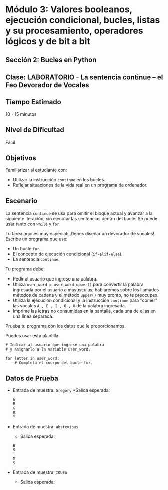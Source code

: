 # Módulo 3: Valores booleanos, ejecución condicional, bucles, listas y su procesamiento, operadores lógicos y de bit a bit
## Sección 2: Bucles en Python
## Clase: LABORATORIO - La sentencia continue – el Feo Devorador de Vocales

## Tiempo Estimado

10 - 15 minutos

## Nivel de Dificultad

Fácil

## Objetivos

Familiarizar al estudiante con:

* Utilizar la instrucción `continue` en los bucles.
* Reflejar situaciones de la vida real en un programa de ordenador.

## Escenario

La sentencia `continue` se usa para omitir el bloque actual y avanzar a la siguiente iteración, sin ejecutar las sentencias dentro del bucle. Se puede usar tanto con `while` y `for`.

Tu tarea aquí es muy especial: ¡Debes diseñar un devorador de vocales! Escribe un programa que use:

* Un bucle `for`.
* El concepto de ejecución condicional (`if-elif-else`).
* La sentencia `continue`.

Tu programa debe:

* Pedir al usuario que ingrese una palabra.
* Utiliza `user_word = user_word.upper()` para convertir la palabra ingresada por el usuario a mayúsculas; hablaremos sobre los llamados métodos de cadena y el método `upper()` muy pronto, no te preocupes.
* Utiliza la ejecución condicional y la instrucción `continue` para "comer" las vocales `A , E , I , O , U` de la palabra ingresada.
* Imprime las letras no consumidas en la pantalla, cada una de ellas en una línea separada.

Prueba tu programa con los datos que le proporcionamos.

Puedes usar esta plantilla:

```
# Indicar al usuario que ingrese una palabra
# y asignarlo a la variable user_word.

for letter in user_word:
    # Completa el cuerpo del bucle for.
```

## Datos de Prueba

* Entrada de muestra: `Gregory`
    *Salida esperada:

    ```
    G
    R
    G
    R
    Y
    ```

* Entrada de muestra: `abstemious`
    * Salida esperada:
    
    ```
    B
    S
    T
    M
    S
    ```

* Entrada de muestra: `IOUEA`
    * Salida esperada:

